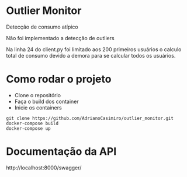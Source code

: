# Outlier Monitor
Detecção de consumo atípico

Não foi implementado a detecção de outliers

Na linha 24 do client.py foi limitado aos 200 primeiros usuários
o calculo total de consumo devido a demora para se calcular todos
os usuários. 

# Como rodar o projeto

- Clone o repositório
- Faça o build dos container
- Inicie os containers

```
git clone https://github.com/AdrianoCasimiro/outlier_monitor.git
docker-compose build
docker-compose up
```


# Documentação da API

http://localhost:8000/swagger/
